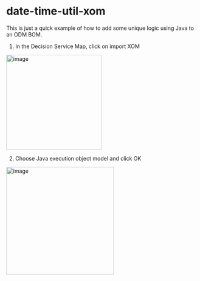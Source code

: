 # date-time-util-xom

This is just a quick example of how to add some unique logic using Java to an ODM BOM. 

1. In the Decision Service Map, click on import XOM

<img width="250" alt="image" src="https://user-images.githubusercontent.com/18425410/49475367-e2c84e80-f7cb-11e8-95cd-af10908a0085.png">

2. Choose Java execution object model and click OK

<img width="283" alt="image" src="https://user-images.githubusercontent.com/18425410/49475471-333fac00-f7cc-11e8-9249-a989bf2b22a9.png">
